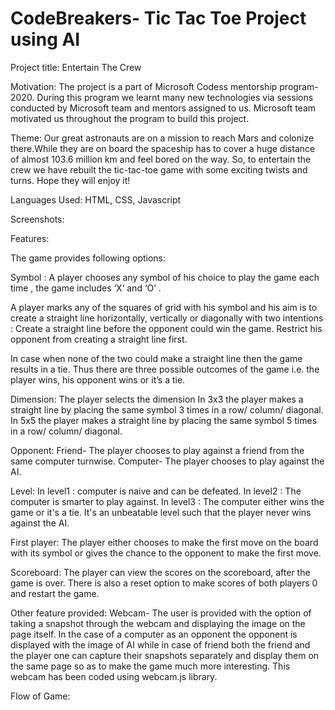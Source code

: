 # CodeBreakers- Tic Tac Toe Project using AI

Project title: 
Entertain The Crew

Motivation:
The project is a part of Microsoft Codess mentorship program-2020. During this program we learnt many new technologies via sessions conducted by Microsoft team and mentors assigned to us. Microsoft team motivated us throughout the program to build this project.

Theme:
Our great astronauts are on a mission to reach Mars and colonize there.While they are on board the spaceship has to cover a huge distance of almost 103.6 million km and feel bored on the way. So, to entertain the crew we have rebuilt the tic-tac-toe game with some exciting twists and turns. Hope they will enjoy it!

Languages Used: 
HTML, CSS, Javascript

Screenshots:

Features:

The game provides following options:

Symbol : A player chooses any symbol of his choice to play the game each time , the game includes ‘X’ and ‘O’ . 

A player marks any of the squares of grid with his symbol and his aim is to create a straight line horizontally, vertically or diagonally with two intentions :
Create a straight line before the opponent could win the game.
Restrict his opponent from creating a straight line first.

In case when none of the two could make a straight line then the game results in a tie.
Thus there are three possible outcomes of the game i.e. the player wins, his opponent wins or it’s a tie. 

Dimension:
The player selects the dimension
In 3x3 the player makes a straight line by placing the same symbol 3 times in a row/ column/ diagonal.
In 5x5 the player makes a straight line by placing the same symbol 5 times in a row/ column/ diagonal.

Opponent:
Friend- The player chooses to play against a friend from the same computer turnwise.
Computer- The player chooses to play against the AI.

Level:
In level1 : computer is naive and can be defeated.
In level2 : The computer is smarter to play against.
In level3 : The computer either wins the game or it's a tie. It's an unbeatable level such that the player never wins against the AI.

First player:
The player either chooses to make the first move on the board with its symbol or gives the chance to the opponent to make the first move. 

Scoreboard:
The player can view the scores on the scoreboard, after the game is over. There is also a reset option to make scores of both players 0 and restart the game.

Other feature provided:
Webcam- 
The user is provided with the option of taking a snapshot through the webcam and displaying the image on the page itself. In the case of a computer as an opponent the opponent is displayed with the image of AI while in case of friend both the friend and the player one can capture their snapshots separately and display them on the same page so as to make the game much more interesting. This webcam has been coded using webcam.js library.

Flow of Game:

